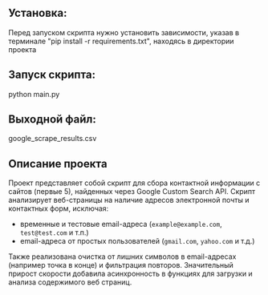  ## Установка:
 Перед запуском скрипта нужно установить зависимости, указав в терминале "pip install -r requirements.txt", находясь в директории проекта

 ## Запуск скрипта:
 python main.py

 ## Выходной файл:
 google_scrape_results.csv

## Описание проекта
Проект представляет собой скрипт для сбора контактной информации с сайтов (первые 5), найденных через Google Custom Search API. Скрипт анализирует веб-страницы на наличие адресов электронной почты и контактных форм, исключая:
- временные и тестовые email-адреса (`example@example.com`, `test@test.com` и т.п.)
- email-адреса от простых пользователей (`gmail.com`, `yahoo.com` и т.д.)

Также реализована очистка от лишних символов в email-адресах (например точка в конце) и фильтрация повторов. Значительный прирост скорости добавила асинхронность в функциях для загрузки и анализа содержимого веб страниц.